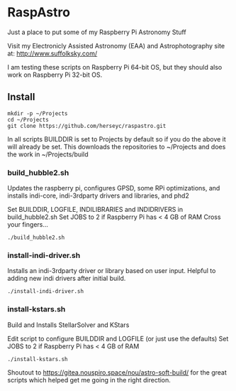 # RaspAstro

Just a place to put some of my Raspberry Pi Astronomy Stuff

Visit my Electronicly Assisted Astronomy (EAA) and Astrophotography site at: http://www.suffolksky.com/


I am testing these scripts on Raspberry Pi 64-bit OS, but they should also work on Raspberry Pi 32-bit OS.

## Install
```
mkdir -p ~/Projects
cd ~/Projects
git clone https://github.com/herseyc/raspastro.git
```

In all scripts BUILDDIR is set to Projects by default so if you do the above it will already be set. This downloads the repositories to ~/Projects and does the work in ~/Projects/build 

### build_hubble2.sh
Updates the raspberry pi, configures GPSD, some RPi optimizations, and  installs indi-core, indi-3rdparty drivers and libraries, and phd2

Set BUILDDIR, LOGFILE, INDILIBRARIES and INDIDRIVERS in build_hubble2.sh
Set JOBS to 2 if Raspberry Pi has < 4 GB of RAM
Cross your fingers...
```
./build_hubble2.sh
```

### install-indi-driver.sh
Installs an indi-3rdparty driver or library based on user input.  Helpful to adding new indi drivers after initial build.

```
./install-indi-driver.sh
```

### install-kstars.sh
Build and Installs StellarSolver and KStars

Edit script to configure BUILDDIR and LOGFILE (or just use the defaults)
Set JOBS to 2 if Raspberry Pi has < 4 GB of RAM
```
./install-kstars.sh
```


Shoutout to https://gitea.nouspiro.space/nou/astro-soft-build/ for the great scripts which helped get me going in the right direction.



